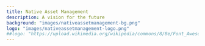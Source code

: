 ```yaml
---
title: Native Asset Management
description: A vision for the future
background: "images/nativeassetmanagement-bg.png"
logo: "images/nativeassetmanagement-logo.png"
##logo: "https://upload.wikimedia.org/wikipedia/commons/8/8e/Font_Awesome_5_regular_gem.svg"
---
```

